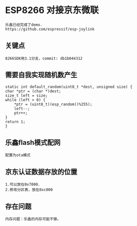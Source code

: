 # ESP8266 对接京东微联 #

	乐鑫已经完成了demo.
	https://github.com/espressif/esp-joylink

## 关键点 ##

	8266SDK用3.1分支，commit: db1b044312

## 需要自我实现随机数产生 ##

	static int default_random(uint8_t *dest, unsigned size) {
    char *ptr = (char *)dest;
    size_t left = size;
    while (left > 0) {
        *ptr = (uint8_t)(esp_random()%255);
        left--;
        ptr++;
    }
    return 1;
	}
## 乐鑫flash模式配网 ##
	配置为ota模式
## 京东认证数据存放的位置 ##

	1.可以放在0x7000.
	2.修改分区表，放在0xc000

## 存在问题 ##

	内存问题：乐鑫的内存可能不够。